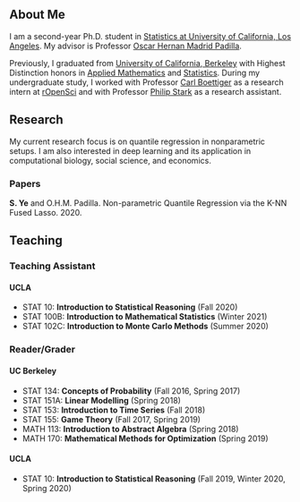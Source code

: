 ## About Me

I am a second-year Ph.D. student in [Statistics at University of California, Los Angeles](http://statistics.ucla.edu/). My advisor is Professor [Oscar Hernan Madrid Padilla](https://hernanmp.github.io/).

Previously, I graduated from [University of California, Berkeley](http://www.berkeley.edu) with Highest Distinction honors in [Applied Mathematics](https://math.berkeley.edu/) and [Statistics](http://statistics.berkeley.edu/). During my undergraduate study, I worked with Professor [Carl Boettiger](https://www.carlboettiger.info/) as a research intern at [rOpenSci](https://ropensci.org/) and with Professor [Philip Stark](https://www.stat.berkeley.edu/~stark/) as a research assistant.


## Research
My current research focus is on quantile regression in nonparametric setups. I am also interested in deep learning and its application in computational biology, social science, and economics.

### Papers
**S. Ye** and O.H.M. Padilla. Non-parametric Quantile Regression via the K-NN Fused Lasso. 2020.

## Teaching
### Teaching Assistant
#### UCLA
*   STAT 10: **Introduction to Statistical Reasoning** (Fall 2020)
*   STAT 100B: **Introduction to Mathematical Statistics** (Winter 2021)
*   STAT 102C: **Introduction to Monte Carlo Methods** (Summer 2020)

### Reader/Grader
#### UC Berkeley
*   STAT 134: **Concepts of Probability** (Fall 2016, Spring 2017)
*   STAT 151A: **Linear Modelling** (Spring 2018)
*   STAT 153: **Introduction to Time Series** (Fall 2018)
*   STAT 155: **Game Theory** (Fall 2017, Spring 2019)
*   MATH 113: **Introduction to Abstract Algebra** (Spring 2018)
*   MATH 170: **Mathematical Methods for Optimization** (Spring 2019)

#### UCLA
*   STAT 10: **Introduction to Statistical Reasoning** (Fall 2019, Winter 2020, Spring 2020)

